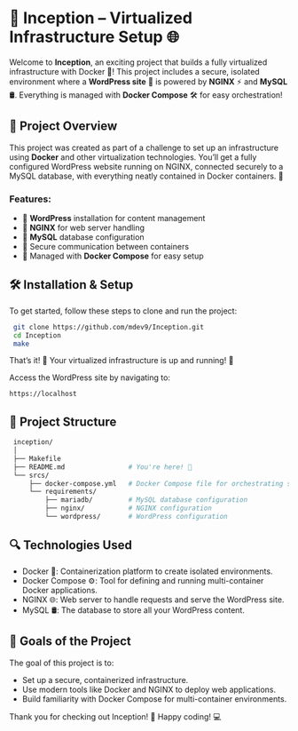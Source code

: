 # 🚀 Inception – Virtualized Infrastructure Setup 🌐

Welcome to **Inception**, an exciting project that builds a fully virtualized infrastructure with Docker 🐳! This project includes a secure, isolated environment where a **WordPress site** 🌟 is powered by **NGINX** ⚡ and **MySQL** 🛢️. Everything is managed with **Docker Compose** 🛠️ for easy orchestration!

## 📝 Project Overview

This project was created as part of a challenge to set up an infrastructure using **Docker** and other virtualization technologies. You’ll get a fully configured WordPress website running on NGINX, connected securely to a MySQL database, with everything neatly contained in Docker containers. 🧩

### Features:
- 🔹 **WordPress** installation for content management
- 🔹 **NGINX** for web server handling
- 🔹 **MySQL** database configuration
- 🔹 Secure communication between containers
- 🔹 Managed with **Docker Compose** for easy setup

## 🛠️ Installation & Setup

To get started, follow these steps to clone and run the project:

   ```bash
    git clone https://github.com/mdev9/Inception.git
    cd Inception
    make
   ```

That’s it! 🎉 Your virtualized infrastructure is up and running! 🚀

Access the WordPress site by navigating to:
  ```bash
  https://localhost
  ```

## 📂 Project Structure

  ```bash
   inception/
   │
   ├── Makefile
   ├── README.md                # You're here! 👋
   └── srcs/
       ├── docker-compose.yml   # Docker Compose file for orchestrating services
       └── requirements/
           ├── mariadb/         # MySQL database configuration
           ├── nginx/           # NGINX configuration
           └── wordpress/       # WordPress configuration
  ```

## 🔍 Technologies Used

- Docker 🐳: Containerization platform to create isolated environments.
- Docker Compose ⚙️: Tool for defining and running multi-container Docker applications.
- NGINX 🌐: Web server to handle requests and serve the WordPress site.
- MySQL 🛢️: The database to store all your WordPress content.

## 🎯 Goals of the Project

The goal of this project is to:

- Set up a secure, containerized infrastructure.
- Use modern tools like Docker and NGINX to deploy web applications.
- Build familiarity with Docker Compose for multi-container environments.

Thank you for checking out Inception! 🚀 Happy coding! 💻
